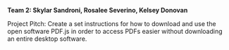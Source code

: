 <b> Team 2:
Skylar Sandroni, Rosalee Severino, Kelsey Donovan </b>

Project Pitch: Create a set instructions for how to download and use the open software PDF.js in order to access PDFs easier without downloading an entire desktop software.
